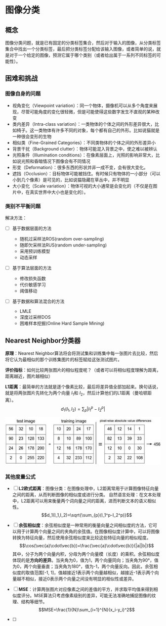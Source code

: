 # 图像分类

## 概念

图像分类问题，就是已有固定的分类标签集合，然后对于输入的图像，从分类标签集合中找出一个分类标签，最后把分类标签分配给该输入图像，或者简单的说，就是对于一个给定的图像，预测它属于哪个类别（或者给出属于一系列不同标签的可能性）。

## 困难和挑战

### 图像自身的问题
- 视角变化（Viewpoint variation）：同一个物体，摄像机可以从多个角度来展现，尽管可能角度的变化很轻微，但是可能使得这些数字发生不直观的某种改变
- 类内差异（Intra-class variation）：一类物体的个体之间的外形差异很大，比如椅子。这一类物体有许多不同的对象，每个都有自己的外形。比如说猫就是一种很会变形的生物
- 相似类（Fine-Grained Categories）：不同类物体的个体之间的外形差异小
- 背景干扰（Background clutter）：物体可能混入背景之中，使之难以被辨认
- 光照条件（Illumination conditions）：在像素层面上，光照的影响非常大，比如说光照和昏暗情况下图像会有不同情况
- 形变（Deformation）：很多东西的形状并非一成不变，会有很大变化。
- 遮挡（Occlusion）：目标物体可能被挡住。有时候只有物体的一小部分（可以小到几个像素）是可见的，比如说猫隐藏在草丛中，并不明显
- 大小变化（Scale variation）：物体可视的大小通常是会变化的（不仅是在图片中，在真实世界中大小也是变化的）。

### 类别不平衡问题

解决方法：
- [ ] 基于数据层面的方法
    
  - 随机过采样法ROS(random over-sampling)
  - 随即欠采样法RUS(random under-sampling)
  - 采用预训练模型
  - 动态采样
- [ ] 基于算法层面的方法

  - 修改损失函数
  - 代价敏感学习
  - 阈值移动
- [ ] 基于数据和算法混合的方法
  - LMLE
  - 深度过采样DOS
  - 困难样本挖掘(Online Hard Sample Mining)

## Nearest Neighbor分类器

**原理**：Nearest Neighbor算法将会将测试集和训练集中每一张图片去比较，然后将它认为最相似的那个训练集图片的标签赋给这张测试图片。

**评价指标**：如何比较两张图片的相似程度呢？（或者可以将相似程度理解为距离，距离越近，图片越相似）

**L1距离**：最简单的方法就是逐个像素比较，最后将差异值全部加起来。换句话说，就是将两张图片先转化为两个向量
$I_1$和
$I_2$，然后计算他们的L1距离（曼哈顿距离）。
$$d_1(I_1,I_2)=\sum_{p}|I_1^p-I_2^p|$$

![L1 distance](<../../Images/L1 distance.png>)

### 其他度量公式

- [ ] **L2欧式距离**：图像分类：在图像处理中，L2距离常用于计算图像特征向量之间的距离，从而判断图像的相似度或进行分类。
自然语言处理：在文本处理中，L2距离可以用来衡量两个词向量之间的距离，进而判断文本的语义相似性。
$$d_1(I_1,I_2)=\sqrt{\sum_{p}(I_1^p-I_2^p)}$$

- [ ] **余弦相似度**：余弦相似度是一种常用的衡量向量之间相似度的方法，它可以用于计算两个向量之间的夹角的余弦值。在图像相似度计算中，可以将图像转换为特征向量，然后使用余弦相似度来比较这些特征向量的相似程度。
$$\cos(\vec{a}\cdot\vec{b})=\frac{\vec{a}\cdot\vec{b}}{|a||b|}$$
其中，分子为两个向量内积，分母为两个向量模（长度）的乘积。余弦相似度体现的是**方向的差异**。当夹角为0，值为1，两个向量同向；当夹角为90°，值为0，两个向量垂直；当夹角为180°，值为-1，两个向量反向。因此，余弦相似度的取值范围[-1, 1]，值越接近1表示两个向量越相似，越接近-1表示两个向量越不相似，接近0表示两个向量之间没有明显的相似性或差异。

- [ ] **MSE**：计算两张图片对应像素之间的差值的平方，并求取平均值来得到相似度评分。MSE算法只考虑像素级别的差异，可能无法准确地捕捉图像的纹理、结构等细节。
$$MSE=\frac{1}{N}\sum_{i=1}^{N}(x_i-y_i)^2$$

- [ ] 